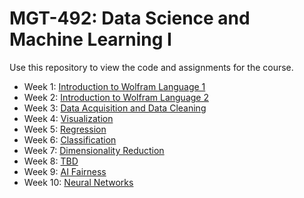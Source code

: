 # MGT-492: Data Science and Machine Learning I

Use this repository to view the code and assignments for the course.

- Week 1: [Introduction to Wolfram Language 1](1.Introduction_1)
- Week 2: [Introduction to Wolfram Language 2](2.%20Introduction_2)
- Week 3: [Data Acquisition and Data Cleaning](3.%20Data%20Acquisition%20and%20Cleaning)
- Week 4: [Visualization](4.%20EDA_Data-visualization)
- Week 5: [Regression](4.%20Regression)
- Week 6: [Classification](5.%20Regression)
- Week 7: [Dimensionality Reduction](week7)
- Week 8: [TBD](week8)
- Week 9: [AI Fairness](week9)
- Week 10: [Neural Networks](week10)
